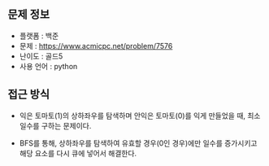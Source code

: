 ## 문제 정보

- 플랫폼 : 백준
- 문제 : https://www.acmicpc.net/problem/7576
- 난이도 : 골드5
- 사용 언어 : python

## 접근 방식

- 익은 토마토(1)의 상하좌우를 탐색하며 안익은 토마토(0)를 익게 만들었을 때, 최소 일수를 구하는 문제이다.

- BFS를 통해, 상하좌우를 탐색하여 유효할 경우(0인 경우)에만 일수를 증가시키고 해당 요소를 다시 큐에 넣어서 해결한다.
